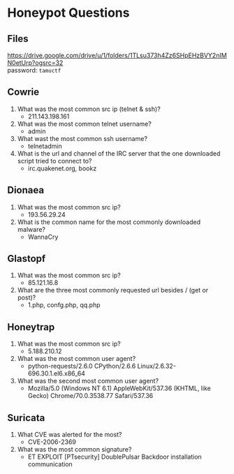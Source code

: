 # Honeypot Questions

## Files
https://drive.google.com/drive/u/1/folders/1TLsu373h4Zz6SHpEHzBVY2nIMN0etUrp?ogsrc=32  
password: `tamuctf`

## Cowrie
1. What was the most common src ip (telnet & ssh)?
    - 211.143.198.161
2. What was the most common telnet username?
    - admin
3. What wast the most common ssh username?
    - telnetadmin
4. What is the url and channel of the IRC server that the one downloaded script tried to connect to?
    - irc.quakenet.org, bookz

## Dionaea
1. What was the most common src ip?
    - 193.56.29.24
2. What is the common name for the most commonly downloaded malware?
    - WannaCry

## Glastopf
1. What was the most common src ip?
    - 85.121.16.8
2. What are the three most commonly requested url besides / (get or post)?
    - 1.php, confg.php, qq.php

## Honeytrap
1. What was the most common src ip?
    - 5.188.210.12
2. What was the most common user agent?
    - python-requests/2.6.0 CPython/2.6.6 Linux/2.6.32-696.30.1.el6.x86_64
3. What was the second most common user agent?
    - Mozilla/5.0 (Windows NT 6.1) AppleWebKit/537.36 (KHTML, like Gecko) Chrome/70.0.3538.77 Safari/537.36

## Suricata
1. What CVE was alerted for the most?
    - CVE-2006-2369
2. What was the most common signature?
    - ET EXPLOIT [PTsecurity] DoublePulsar Backdoor installation communication


